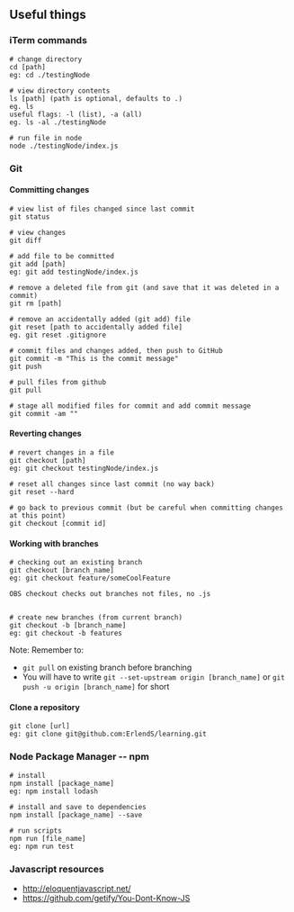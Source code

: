 ## Useful things


### iTerm commands
```
# change directory
cd [path]
eg: cd ./testingNode

# view directory contents
ls [path] (path is optional, defaults to .)
eg. ls
useful flags: -l (list), -a (all)
eg. ls -al ./testingNode

# run file in node
node ./testingNode/index.js
```

### Git

#### Committing changes
```
# view list of files changed since last commit
git status

# view changes
git diff

# add file to be committed
git add [path]
eg: git add testingNode/index.js

# remove a deleted file from git (and save that it was deleted in a commit)
git rm [path]

# remove an accidentally added (git add) file
git reset [path to accidentally added file]
eg. git reset .gitignore

# commit files and changes added, then push to GitHub
git commit -m "This is the commit message"
git push

# pull files from github
git pull

# stage all modified files for commit and add commit message
git commit -am ""

```

#### Reverting changes
```
# revert changes in a file
git checkout [path]
eg: git checkout testingNode/index.js

# reset all changes since last commit (no way back)
git reset --hard

# go back to previous commit (but be careful when committing changes at this point)
git checkout [commit id]
```

#### Working with branches
```
# checking out an existing branch
git checkout [branch_name]
eg: git checkout feature/someCoolFeature

OBS checkout checks out branches not files, no .js


# create new branches (from current branch)
git checkout -b [branch_name]
eg: git checkout -b features
```

Note: Remember to:
- `git pull` on existing branch before branching
- You will have to write `git --set-upstream origin [branch_name]` or `git push -u origin [branch_name]` for short


#### Clone a repository
```
git clone [url]
eg: git clone git@github.com:ErlendS/learning.git
```


### Node Package Manager -- npm
```
# install
npm install [package_name]
eg: npm install lodash

# install and save to dependencies
npm install [package_name] --save

# run scripts
npm run [file_name]
eg: npm run test

```

### Javascript resources

- http://eloquentjavascript.net/
- https://github.com/getify/You-Dont-Know-JS
